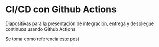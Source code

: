 # CI/CD con Github Actions

Diapositivas para la  presentación de integración, entrega y  despliegue continuos usando Github Actions.

Se toma como referencia  [este post](https://medium.com/contraslashsas/integraci%C3%B3n-entrega-y-despliegue-cont%C3%ADnuo-con-github-actions-f49001e49541)
 
